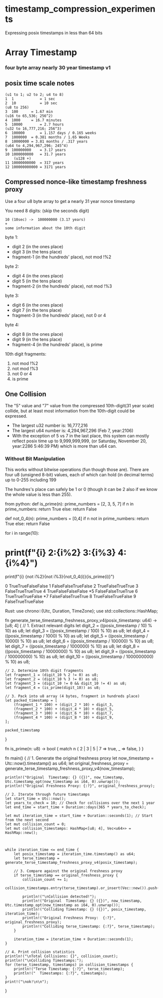 # timestamp_compression_experiments
Expressing posix timestamps in less than 64 bits

# Array Timestamp

### four byte array nearly 30 year timestamp v1

## posix time scale notes
```
(u1 to 1; u2 to 2; u4 to 8)
1  1 			= 1 sec
2  10			= 10 sec
(u8 to 256)
3  100		= 1.67 min
(u16 to 65,536; 256^2)
4  1000		= 16.7 minutes
5  10000		= 2.7 hours
(u32 to 16,777,216; 256^3)
6  100000		= 1.157 days / 0.165 weeks
7  1000000 	= 0.381 months / 1.65 Weeks
8  10000000	= 3.81 months / .317 years
(u64 to 4,294,967,296; 245^4)
9  100000000	= 3.17 years
10 1000000000	= 31.7 years
	(u128 +)
11 10000000000	= 317 years
12 100000000000	= 3171 years
```

## Compressed nonce-like timestamp freshness proxy


Use a four u8 byte array to get a nearly 31 year nonce timestamp

You need 8 digits: (skip the seconds digit)
```
10 (10sec) ->  100000000 (3.17 years)
+
some information about the 10th digit
```

byte 1:
- digit 2 		(in the ones place)
- digit 3 		(in the tens place)
- fragment-1	(in the hundreds' place), not mod !%2

byte 2:
- digit 4 		(in the ones place)
- digit 5 		(in the tens place)
- fragment-2	(in the hundreds' place), not mod !%3

byte 3:
- digit 6 		(in the ones place)
- digit 7 		(in the tens place)
- fragment-3	(in the hundreds' place), not 0 or 4

byte 4:
- digit 8 		(in the ones place)
- digit 9 		(in the tens place)
- fragment-4	(in the hundreds' place), is prime

10th digit fragments:
1. not mod !%2
2. not mod !%3
3. not 0 or 4
4. is prime

## One Collision
The "5" value and "7" value from the compressed 10th-digit(31 year scale) collide, but at least most information from the 10th-digit could be expressed. 

- The largest u32 number is: 16,777,216
- The largest u64 number is: 4,294,967,296 (Feb 7, year:2106)
- With the exception of 5 vs 7 in the last place, this system can mostly reflect posix time up to 9,999,999,999, (or Saturday, November 20, year:2286 5:46:39 PM) which is more than u64 can.

### Without Bit Manipulation
This works without bitwise operations (fun though those are).
There are four u8 (unsigned 8-bit) values,
each of which can hold (in decimal terms)
up to 0-255
including 199

The hundres's place can safely be 1 or 0 (though it can be 2 also if we know the whole value is less than 255).

from python:
def is_prime(n):
   prime_numbers = [2, 3, 5, 7]
   if n in prime_numbers:
       return True
   else:
       return False


def not_0_4(n):
   prime_numbers = [0,4]
   if n not in prime_numbers:
       return True
   else:
       return False


for i in range(10):
   # print(f"{i} 2:{i%2} 3:{i%3} 4:{i%4}")
   print(f"{i} {not i%2}{not i%3}{not_0_4(i)}{is_prime(i)}")




0 TrueTrueFalseFalse
1 FalseFalseTrueFalse
2 TrueFalseTrueTrue
3 FalseTrueTrueTrue
4 TrueFalseFalseFalse
*5 FalseFalseTrueTrue
6 TrueTrueTrueFalse
*7 FalseFalseTrueTrue
8 TrueFalseTrueFalse
9 FalseTrueTrueFalse






Rust:
use chrono::{Utc, Duration, TimeZone};
use std::collections::HashMap;

fn generate_terse_timestamp_freshness_proxy_v4(posix_timestamp: u64) -> [u8; 4] {
    // 1. Extract relevant digits
    let digit_2 = ((posix_timestamp / 10) % 10) as u8;
    let digit_3 = ((posix_timestamp / 100) % 10) as u8;
    let digit_4 = ((posix_timestamp / 1000) % 10) as u8;
    let digit_5 = ((posix_timestamp / 10000) % 10) as u8;
    let digit_6 = ((posix_timestamp / 100000) % 10) as u8;
    let digit_7 = ((posix_timestamp / 1000000) % 10) as u8;
    let digit_8 = ((posix_timestamp / 10000000) % 10) as u8;
    let digit_9 = ((posix_timestamp / 100000000) % 10) as u8;
    let digit_10 = ((posix_timestamp / 1000000000) % 10) as u8;

    // 2. Determine 10th digit fragments
    let fragment_1 = (digit_10 % 2 != 0) as u8;
    let fragment_2 = (digit_10 % 3 != 0) as u8;
    let fragment_3 = (digit_10 != 0 && digit_10 != 4) as u8;
    let fragment_4 = (is_prime(digit_10)) as u8;

    // 3. Pack into u8 array (4 bytes, fragment in hundreds place)
    let packed_timestamp = [
        (fragment_1 * 100) + (digit_2 * 10) + digit_3, 
        (fragment_2 * 100) + (digit_4 * 10) + digit_5,
        (fragment_3 * 100) + (digit_6 * 10) + digit_7,
        (fragment_4 * 100) + (digit_8 * 10) + digit_9,
    ];

    packed_timestamp
}

fn is_prime(n: u8) -> bool {
    match n {
        2 | 3 | 5 | 7 => true,
        _ => false,
    }
}

fn main() {
    // 1. Generate the original freshness proxy
    let now_timestamp = Utc::now().timestamp() as u64;
    let original_freshness_proxy = generate_terse_timestamp_freshness_proxy_v4(now_timestamp);

    println!("Original  Timestamp: {} ({})", now_timestamp, Utc.timestamp_opt(now_timestamp as i64, 0).unwrap());
    println!("Original Freshness Proxy: {:?}", original_freshness_proxy);

    // 2. Iterate through future timestamps
    let start_time = Utc::now();
    let years_to_check = 10; // Check for collisions over the next 1 year
    let end_time = start_time + Duration::days(365 * years_to_check);

    let mut iteration_time = start_time + Duration::seconds(1); // Start from the next second
    let mut collision_count = 0;
    let mut collision_timestamps: HashMap<[u8; 4], Vec<u64>> = HashMap::new();
    
    
    
    while iteration_time <= end_time {
        let posix_timestamp = iteration_time.timestamp() as u64;
        let terse_timestamp = generate_terse_timestamp_freshness_proxy_v4(posix_timestamp);

        // 3. Compare against the original freshness proxy
        if terse_timestamp == original_freshness_proxy {
            collision_count += 1;
            collision_timestamps.entry(terse_timestamp).or_insert(Vec::new()).push(posix_timestamp);
            
            println!("\nCollision detected!");
            println!("Original  Timestamp: {} ({})", now_timestamp, Utc.timestamp_opt(now_timestamp as i64, 0).unwrap());
            println!("Colliding Timestamp: {} ({})", posix_timestamp, iteration_time);
            println!("Original Freshness Proxy:  {:?}", original_freshness_proxy);
            println!("Colliding terse_timestamp: {:?}", terse_timestamp);
        }

        iteration_time = iteration_time + Duration::seconds(1);
    }
    
    // 4. Print collision statistics
    println!("\nTotal Collisions: {}", collision_count);
    println!("\nColliding Timestamps:");
    for (terse_timestamp, timestamps) in collision_timestamps {
        println!("Terse Timestamp: {:?}", terse_timestamp);
        println!("  Timestamps: {:?}", timestamps);
    }
    print!("\nok!\n\n");
}



